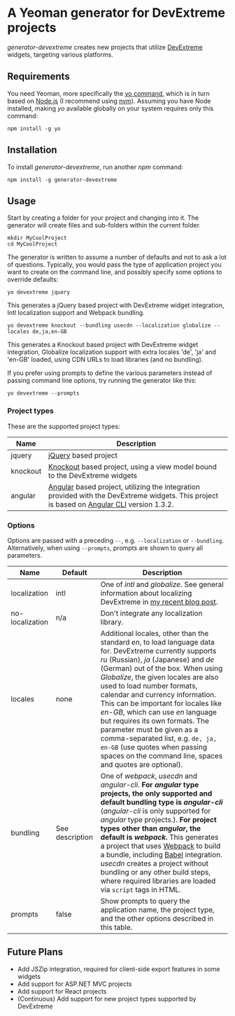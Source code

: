 # A Yeoman generator for DevExtreme projects

*generator-devextreme* creates new projects that utilize [DevExtreme](https://js.devexpress.com) widgets, targeting various platforms.

## Requirements

You need Yeoman, more specifically the [yo command](https://github.com/yeoman/yo), which is in turn based on [Node.js](https://nodejs.org/en/) (I recommend using [nvm](https://github.com/creationix/nvm)). Assuming you have Node installed, making *yo* available globally on your system requires only this command:

```shell
npm install -g yo
```

## Installation

To install *generator-devextreme*, run another *npm* command:

```shell
npm install -g generator-devextreme
```

## Usage

Start by creating a folder for your project and changing into it. The generator will create files and sub-folders within the current folder.

```shell
mkdir MyCoolProject
cd MyCoolProject
```

The generator is written to assume a number of defaults and not to ask a lot of questions. Typically, you would pass the type of application project you want to create on the command line, and possibly specify some options to override defaults:

```shell
yo devextreme jquery
```

This generates a jQuery based project with DevExtreme widget integration, Intl localization support and Webpack bundling.

```shell
yo devextreme knockout --bundling usecdn --localization globalize --locales de,ja,en-GB
```

This generates a Knockout based project with DevExtreme widget integration, Globalize localization support with extra locales 'de', 'ja' and 'en-GB' loaded, using CDN URLs to load libraries (and no bundling).

If you prefer using prompts to define the various parameters instead of passing command line options, try running the generator like this:

```shell
yo devextreme --prompts
```

### Project types

These are the supported project types:

| Name | Description | 
| --- | --- |
| jquery | [jQuery](https://jquery.com/) based project |
| knockout | [Knockout](http://knockoutjs.com/) based project, using a view model bound to the DevExtreme widgets |
| angular | [Angular](https://angular.io/) based project, utilizing the integration provided with the DevExtreme widgets. This project is based on [Angular CLI](https://cli.angular.io/) version 1.3.2. |

### Options

Options are passed with a preceding `--`, e.g. `--localization` or `--bundling`. Alternatively, when using `--prompts`, prompts are shown to query all parameters.

| Name | Default | Description | 
| --- | --- | --- | 
| localization | intl | One of *intl* and *globalize*. See general information about localizing DevExtreme in [my recent blog post](https://community.devexpress.com/blogs/oliver/archive/2017/08/25/localizing-devextreme.aspx). | 
| no-localization | n/a | Don't integrate any localization library. | 
| locales | none | Additional locales, other than the standard *en*, to load language data for. DevExtreme currently supports *ru* (Russian), *ja* (Japanese) and *de* (German) out of the box. When using *Globalize*, the given locales are also used to load number formats, calendar and currency information. This can be important for locales like *en-GB*, which can use *en* language but requires its own formats. The parameter must be given as a comma-separated list, e.g. `de, ja, en-GB` (use quotes when passing spaces on the command line, spaces and quotes are optional).|
| bundling | See description | One of *webpack*, *usecdn* and *angular-cli*. **For *angular* type projects, the only supported and default bundling type is *angular-cli*** (*angular-cli* is only supported for *angular* type projects.). **For project types other than *angular*, the default is *webpack*.** This generates a project that uses [Webpack](https://webpack.js.org/) to build a bundle, including [Babel](https://babeljs.io/) integration. *usecdn* creates a project without bundling or any other build steps, where required libraries are loaded via `script` tags in HTML. |
| prompts | false | Show prompts to query the application name, the project type, and the other options described in this table. |


## Future Plans

* Add JSZip integration, required for client-side export features in some widgets
* Add support for ASP.NET MVC projects
* Add support for React projects
* (Continuous) Add support for new project types supported by DevExtreme
